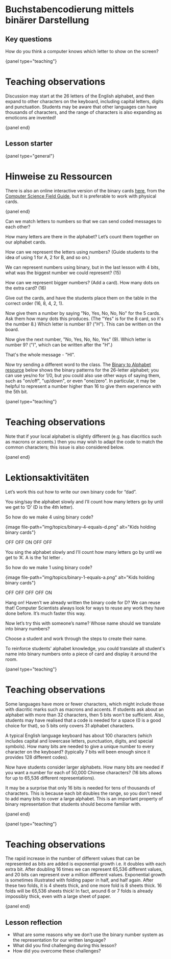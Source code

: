 # Buchstabencodierung mittels binärer Darstellung

## Key questions

How do you think a computer knows which letter to show on the screen?

{panel type="teaching"}

# Teaching observations

Discussion may start at the 26 letters of the English alphabet, and then expand to other characters on the keyboard, including capital letters, digits and punctuation. Students may be aware that other languages can have thousands of characters, and the range of characters is also expanding as emoticons are invented!

{panel end}

## Lesson starter

{panel type="general"}

# Hinweise zu Ressourcen

There is also an online interactive version of the binary cards [here](http://www.csfieldguide.org.nz/en/interactives/binary-cards/index.html?digits=8), from the [Computer Science Field Guide](http://www.csfieldguide.org.nz/), but it is preferable to work with physical cards.

{panel end}

Can we match letters to numbers so that we can send coded messages to each other?

How many letters are there in the alphabet? Let’s count them together on our alphabet cards.

How can we represent the letters using numbers? (Guide students to the idea of using 1 for A, 2 for B, and so on.)

We can represent numbers using binary, but in the last lesson with 4 bits, what was the biggest number we could represent? (15)

How can we represent bigger numbers? (Add a card). How many dots on the extra card? (16)

Give out the cards, and have the students place them on the table in the correct order (16, 8, 4, 2, 1).

Now give them a number by saying "No, Yes, No, No, No" for the 5 cards. Ask them how many dots this produces. (The "Yes" is for the 8 card, so it's the number 8.) Which letter is number 8? ("H"). This can be written on the board.

Now give the next number, "No, Yes, No, No, Yes" (9). Which letter is number 9? ("I", which can be written after the "H".)

That's the whole message - "HI".

Now try sending a different word to the class. The [Binary to Alphabet resource]('resources:resource' 'binary-to-alphabet') below shows the binary patterns for the 26-letter alphabet; you can use yes/no for 1/0, but you could also use other ways of saying them, such as "on/off", "up/down", or even "one/zero". In particular, it may be helpful to represent a number higher than 16 to give them experience with the 5th bit.

{panel type="teaching"}

# Teaching observations

Note that if your local alphabet is slightly different (e.g. has diacritics such as macrons or accents.) then you may wish to adapt the code to match the common characters; this issue is also considered below.

{panel end}

# Lektionsaktivitäten

Let’s work this out how to write our own binary code for “dad”.

You sing/say the alphabet slowly and I’ll count how many letters go by until we get to ‘D’ (D is the 4th letter).

So how do we make 4 using binary code?

{image file-path="img/topics/binary-4-equals-d.png" alt="Kids holding binary cards"}

OFF OFF ON OFF OFF

You sing the alphabet slowly and I’ll count how many letters go by until we get to ‘A’. A is the 1st letter .

So how do we make 1 using binary code?

{image file-path="img/topics/binary-1-equals-a.png" alt="Kids holding binary cards"}

OFF OFF OFF OFF ON

Hang on! Haven’t we already written the binary code for D? We can reuse that! Computer Scientists always look for ways to reuse any work they have done before. It’s much faster this way.

Now let’s try this with someone’s name? Whose name should we translate into binary numbers?

Choose a student and work through the steps to create their name.

To reinforce students' alphabet knowledge, you could translate all student's name into binary numbers onto a piece of card and display it around the room.

{panel type="teaching"}

# Teaching observations

Some languages have more or fewer characters, which might include those with diacritic marks such as macrons and accents. If students ask about an alphabet with more than 32 characters, then 5 bits won't be sufficient. Also, students may have realised that a code is needed for a space (0 is a good choice for that), so 5 bits only covers 31 alphabet characters.

A typical English language keyboard has about 100 characters (which includes capital and lowercase letters, punctuation, digits, and special symbols). How many bits are needed to give a unique number to every character on the keyboard? (typically 7 bits will been enough since it provides 128 different codes).

Now have students consider larger alphabets. How many bits are needed if you want a number for each of 50,000 Chinese characters? (16 bits allows for up to 65,536 different representations).

It may be a surprise that only 16 bits is needed for tens of thousands of characters. This is because each bit doubles the range, so you don't need to add many bits to cover a large alphabet. This is an important property of binary representation that students should become familiar with.

{panel end}

{panel type="teaching"}

# Teaching observations

The rapid increase in the number of different values that can be represented as bits are added is exponential growth i.e. it doubles with each extra bit. After doubling 16 times we can represent 65,536 different values, and 20 bits can represent over a million different values. Exponential growth is sometimes illustrated with folding paper in half, and half again. After these two folds, it is 4 sheets thick, and one more fold is 8 sheets thick. 16 folds will be 65,536 sheets thick! In fact, around 6 or 7 folds is already impossibly thick, even with a large sheet of paper.

{panel end}

## Lesson reflection

- What are some reasons why we don’t use the binary number system as the representation for our written language?
- What did you find challenging during this lesson?
- How did you overcome these challenges?